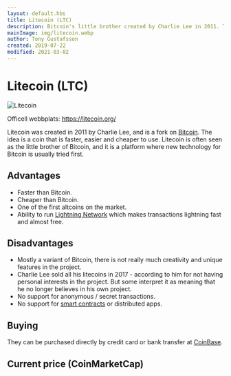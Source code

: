 ```yaml
---
layout: default.hbs
title: Litecoin (LTC)
description: Bitcoin's little brother created by Charlie Lee in 2011. The idea is a faster, easier and cheaper currency than BTC.
mainImage: img/litecoin.webp
author: Tony Gustafsson
created: 2019-07-22
modified: 2021-03-02
---
```


# Litecoin (LTC)

![Litecoin](/img/litecoin.webp 'Litecoin')

Officell webbplats: https://litecoin.org/

Litecoin was created in 2011 by Charlie Lee, and is a fork on [Bitcoin](/cryptocurrencies/bitcoin.html). The idea is a coin that is faster, easier and cheaper to use. Litecoin is often seen as the little brother of Bitcoin, and it is a platform where new technology for Bitcoin is usually tried first.

## Advantages

-   Faster than Bitcoin.
-   Cheaper than Bitcoin.
-   One of the first altcoins on the market.
-   Ability to run [Lightning Network](/technology/lightning-network.html) which makes transactions lightning fast and almost free.

## Disadvantages

-   Mostly a variant of Bitcoin, there is not really much creativity and unique features in the project.
-   Charlie Lee sold all his litecoins in 2017 - according to him for not having personal interests in the project. But some interpret it as meaning that he no longer believes in his own project.
-   No support for anonymous / secret transactions.
-   No support for [smart contracts](/technology/smart-contracts.html) or distributed apps.

## Buying

They can be purchased directly by credit card or bank transfer at [CoinBase](https://www.coinbase.com/).

## Current price (CoinMarketCap)

<script src="https://widgets.coingecko.com/coingecko-coin-ticker-widget.js"></script>

<coingecko-coin-ticker-widget currency="usd" coin-id="litecoin" locale="en"></coingecko-coin-ticker-widget>
